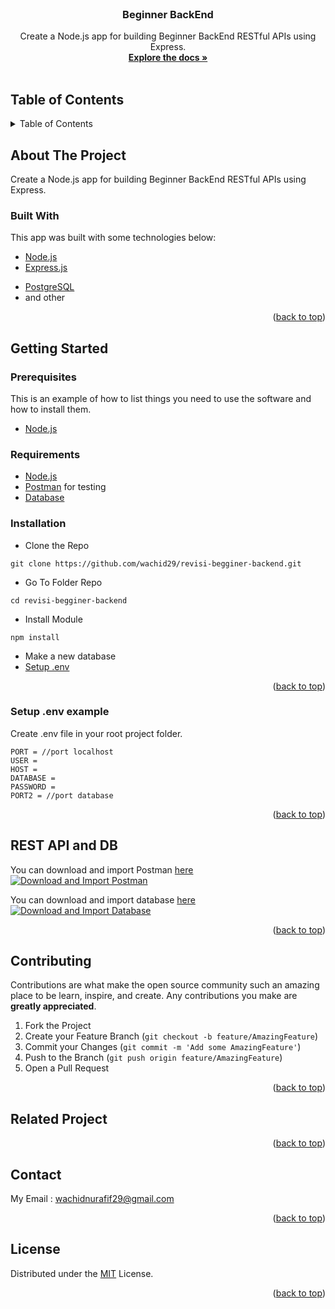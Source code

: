 <div id="top"></div>

<!-- PROJECT LOGO -->
<br />
<div align="center">
  <h3 align="center">Beginner BackEnd</h3>

  <p align="center">
    Create a Node.js app for building Beginner BackEnd RESTful APIs using Express.
    <br />
    <a href="#table-of-contents"><strong>Explore the docs »</strong></a>
    <br />
    <br />
<!--     <a href="https://food-recipe-fandi.herokuapp.com/">View Web Service</a>
    ·
    <a href="https://github.com/fandipras7/foodRecipeApi/issues">Report Bug</a>
    ·
    <a href="https://github.com/fandipras7/foodRecipeApi/issues">Request Feature</a> -->
  </p>

</div>

<!-- TABLE OF CONTENTS -->
## Table of Contents
<details>
  <summary>Table of Contents</summary>
  <ol>
    <li>
      <a href="#about-the-project">About The Project</a>
      <ul>
        <li><a href="#built-with">Built With</a></li>
      </ul>
    </li>
    <li>
      <a href="#getting-started">Getting Started</a>
      <ul>
        <li><a href="#prerequisites">Prerequisites</a></li>
        <li><a href="#requirements">Requirements</a></li>
        <li><a href="#installation">Installation</a></li>
        <li><a href="#setup-env-example">Setup .env example</a></li>
      </ul>
    </li>
    <li><a href="#rest-api_and_db">REST API and DB</a></li>
    <li><a href="#contributing">Contributing</a></li>
    <li><a href="#related-project">Related Project</a></li>
    <li><a href="#contributing">Contributing</a></li>
    <li><a href="#contact">Contact</a></li>
    <li><a href="#license">License</a></li>
  </ol>
</details>

<!-- ABOUT THE PROJECT -->
## About The Project
Create a Node.js app for building Beginner BackEnd RESTful APIs using Express.

### Built With
This app was built with some technologies below:
- [Node.js](https://nodejs.org/en/)
- [Express.js](https://expressjs.com/)
<!-- - [JSON Web Tokens](https://jwt.io/) -->
- [PostgreSQL](https://www.postgresql.org/)
- and other

<p align="right">(<a href="#top">back to top</a>)</p>

<!-- GETTING STARTED -->
## Getting Started

### Prerequisites

This is an example of how to list things you need to use the software and how to install them.

* [Node.js](https://nodejs.org/en/download/)

### Requirements
* [Node.js](https://nodejs.org/en/)
* [Postman](https://www.getpostman.com/) for testing
* [Database](https://www.postgresql.org/)

### Installation

- Clone the Repo
```
git clone https://github.com/wachid29/revisi-begginer-backend.git

```
- Go To Folder Repo
```
cd revisi-begginer-backend
```
- Install Module
```
npm install
```
- Make a new database
- <a href="#setup-env-example">Setup .env</a>
<!-- - Type ` npm run dev` To Start Development
- Type ` npm run start` To Start Production -->

<p align="right">(<a href="#top">back to top</a>)</p>

### Setup .env example

Create .env file in your root project folder.

```env
PORT = //port localhost
USER = 
HOST = 
DATABASE = 
PASSWORD = 
PORT2 = //port database
```

<p align="right">(<a href="#top">back to top</a>)</p>

## REST API and DB

You can download and import Postman [here]()
</br>
[![Download and Import Postman](https://drive.google.com/drive/folders/1aEVxOuCJMe7muxRbRvhZEBqQizUwXXcw?usp=sharing)]()

You can download and import database [here]()
</br>
[![Download and Import Database](https://drive.google.com/drive/folders/1zH8Qz1YpkLjaAv0mYK5-Gfqc_zzFgGWF?usp=sharing)]()


<p align="right">(<a href="#top">back to top</a>)</p>

<!-- CONTRIBUTING -->
## Contributing

Contributions are what make the open source community such an amazing place to be learn, inspire, and create. Any contributions you make are **greatly appreciated**.

1. Fork the Project
2. Create your Feature Branch (`git checkout -b feature/AmazingFeature`)
3. Commit your Changes (`git commit -m 'Add some AmazingFeature'`)
4. Push to the Branch (`git push origin feature/AmazingFeature`)
5. Open a Pull Request

<p align="right">(<a href="#top">back to top</a>)</p>

## Related Project

<p align="right">(<a href="#top">back to top</a>)</p>

## Contact

My Email : wachidnurafif29@gmail.com

<p align="right">(<a href="#top">back to top</a>)</p>

## License
Distributed under the [MIT](/LICENSE) License.

<p align="right">(<a href="#top">back to top</a>)</p>

